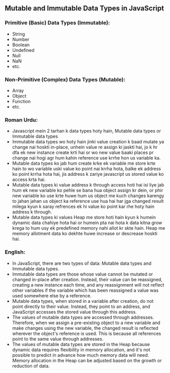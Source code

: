 ## Mutable and Immutable Data Types in JavaScript

### Primitive (Basic) Data Types (Immutable):

- String
- Number
- Boolean
- Undefined
- Null
- NaN
- etc.

### Non-Primitive (Complex) Data Types (Mutable):

- Array
- Object
- Function
- etc.

### Roman Urdu:

- Javascript mein 2 tarhan k data types hoty hain, Mutable data types or Immutable data types
- Immutable data types wo hoty hain jinki value creation k baad mutate ya change nai hoskti in-place, unhein value re assign ki jaskti hai, jo k hr dfa ek new instance create krti hai or wo new  value baaki places pr change nai hogi agr hum kahin reference use krrhe hon us variable ka.
- Mutable data types ko jab hum create krke ek variable me store krte hain to wo variable uski value ko point nai krrha hota, balke ek address ko point krrha hota hai, jis address k zariye javascript us stored value ko access krta hai.
- Mutable data types ki value address k through access hoti hai isi liye jab hum ek new variable ko pehle se bana hua object assign kr dein, or phir new variable ko use krte huwe hum us object me kuch changes karengy to jahan jahan us object ka reference use hua hai har jga changed result milega kyun k saray refrences ek hi value ko point kar rhe hoty hain address k through.
- Mutable data types ki values Heap me store hoti hain kyun k humein dynamic data chahiye hota hai or humein pta nai hota k data kitna grow krega to hum usy ek predefined memory nahi allot kr skte hain. Heap me memory allotment data ko dekhte huwe increase or descrease hoskti hai.

### English:

- In JavaScript, there are two types of data: Mutable data types and Immutable data types.
- Immutable data types are those whose value cannot be mutated or changed in-place after creation. Instead, their value can be reassigned, creating a new instance each time, and any reassignment will not reflect other variables if the variable which has been reassigned a value was used somewhere else by a reference.
- Mutable data types, when stored in a variable after creation, do not point directly to their value. Instead, they point to an address, and JavaScript accesses the stored value through this address.
- The values of mutable data types are accessed through addresses. Therefore, when we assign a pre-existing object to a new variable and make changes using the new variable, the changed result is reflected wherever the object's reference is used. This is because all references point to the same value through addresses.
- The values of mutable data types are stored in the Heap because dynamic data requires flexibility in memory allocation, and it's not possible to predict in advance how much memory data will need. Memory allocation in the Heap can be adjusted based on the growth or reduction of data.
